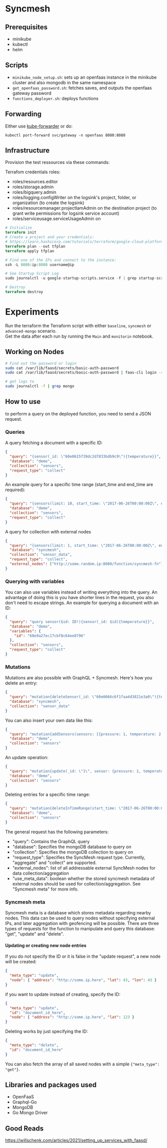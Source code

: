 # Syncmesh

## Prerequisites

- minikube
- kubectl
- helm

## Scripts

- `minikube_node_setup.sh`: sets up an openfaas instance in the minikube cluster and also mongodb in the same namespace
- `get_openfaas_password.sh`: fetches saves, and outputs the openfaas gateway password
- `functions_deployer.sh`: deploys functions

## Forwarding

Either use [kube-forwarder](https://www.electronjs.org/apps/kube-forwarder) or do:

`kubectl port-forward svc/gateway -n openfaas 8080:8080`

## Infrastructure

Provision the test ressources via these commands:

Terrafom credentials roles:

- roles/resources.editor
- roles/storage.admin
- roles/bigquery.admin
- roles/logging.configWriter on the logsink's project, folder, or organization (to create the logsink)
- roles/resourcemanager.projectIamAdmin on the destination project (to grant write permissions for logsink service
  account)
- roles/serviceusage.serviceUsageAdmin on

```terraform
# Initialize
terraform init
# Create a project and your credentials:
# https://learn.hashicorp.com/tutorials/terraform/google-cloud-platform-build#set-up-gcp
terraform plan --out tfplan
terraform apply tfplan

# Find one of the IPs and connect to the instance:
ssh -L 8080:ip:8080 username@ip

# See Startup Script Log
sudo journalctl -u google-startup-scripts.service -f | grep startup-script

# Destroy
terraform destroy
```

# Experiments

Run the terraform the Terraform script with either `baseline`, `syncmesh` or `advanced-mongo` scenario.  
Get the data after each run by running the `Main` and `monitorin` notebook.

## Working on Nodes

```bash
# Find out the password or login
sudo cat /var/lib/faasd/secrets/basic-auth-password
sudo cat /var/lib/faasd/secrets/basic-auth-password | faas-cli login -s

# get logs to
sudo journalctl -f | grep mongo


```

## How to use

to perform a query on the deployed function, you need to send a JSON request.

### Queries

A query fetching a document with a specific ID:

```json
{
  "query": "{sensor(_id: \"60e0615f39dc2d7833bdb9c9\"){temperature}}",
  "database": "demo",
  "collection": "sensors",
  "request_type": "collect"
}
```

An example query for a specific time range (start_time and end_time are required):

```json
{
  "query": "{sensors(limit: 10, start_time: \"2017-06-26T00:00:00Z\", end_time: \"2017-07-01T00:00:00Z\"){temperature humidity timestamp}}",
  "database": "demo",
  "collection": "sensors",
  "request_type": "collect"
}
```

A query for collection with external nodes

```json
{
  "query": "{sensors(limit: 1, start_time: \"2017-06-26T00:00:00Z\", end_time: \"2017-08-01T00:00:00Z\"){temperature humidity timestamp}}",
  "database": "syncmesh",
  "collection": "sensor_data",
  "request_type": "collect",
  "external_nodes": ["http://some.random.ip:8080/function/syncmesh-fn"]
}
```

### Querying with variables

You can also use variables instead of writing everything into the query. An advantage of doing this is you have shorter
lines in the request, you also don't need to escape strings. An example for querying a document with an ID:

```json
{
  "query": "query sensor($id: ID!){sensor(_id: $id){temperature}}",
  "database": "demo",
  "variables": {
    "id": "60e9a27ec17cbf8c64ee8796"
  },
  "collection": "sensors",
  "request_type": "collect"
}
```

### Mutations

Mutations are also possible with GraphQL + Syncmesh. Here's how you delete an entry:

```json
{
  "query": "mutation{deleteSensor(_id: \"60e0666c6f1faa4d3821e3a0\"){temperature}}",
  "database": "syncmesh",
  "collection": "sensor_data"
}
```

You can also insert your own data like this:

```json
{
  "query": "mutation{addSensors(sensors: [{pressure: 1, temperature: 2, humidity: 23, lat: 23.123, lon: 23.232, timestamp: \"2017-06-26T00:00:00Z\"}])}",
  "database": "demo",
  "collection": "sensors"
}
```

An update operation:

```json
{
  "query": "mutation{update(_id: \"1\", sensor: {pressure: 1, temperature: 2, humidity: 23, lat: 23.123, lon: 23.232, timestamp: \"2017-06-26T00:00:00Z\"}){temperature}}",
  "database": "demo",
  "collection": "sensors"
}
```

Deleting entries for a specific time range:

```json
{
  "query": "mutation{deleteInTimeRange(start_time: \"2017-06-26T00:00:00Z\", end_time: \"2017-07-02T00:00:00Z\")}",
  "database": "demo",
  "collection": "sensors"
}
```

The general request has the following parameters:

- "query": Contains the GraphQL query
- "database": Specifies the mongoDB database to query on
- "collection": Specifies the mongoDB collection to query on
- "request_type": Specifies the SyncMesh request type. Currently, "aggregate" and "collect" are supported.
- "external_nodes": list of all addressable external SyncMesh nodes for data collection/aggregation
- "use_meta_data": boolean whether the stored syncmesh metadata of external nodes should be used for collection/aggregation.
  See "Syncmesh meta" for more info.

### Syncmesh meta

Syncmesh meta is a database which stores metadata regarding nearby nodes.
This data can be used to query nodes without specifying external IPs, and later aggregation with geofencing will be possible.
There are three types of requests for the function to manipulate and query this database: "get", "update" and "delete".

#### Updating or creating new node entries

If you do not specify the ID or it is false in the "update request", a new node will be created:

```json
{
  "meta_type": "update",
  "node": { "address": "http://some.ip.here", "lat": 43, "lon": 43 }
}
```

if you want to update instead of creating, specify the ID:

```json
{
  "meta_type": "update",
  "id": "document_id_here",
  "node": { "address": "http://some.ip.here", "lat": 123 }
}
```

Deleting works by just specifying the ID:

```json
{
  "meta_type": "delete",
  "id": "document_id_here"
}
```

You can also fetch the array of all saved nodes with a simple `{"meta_type": "get"}`.

## Libraries and packages used

- OpenFaaS
- Graphql-Go
- MongoDB
- Go Mongo Driver

## Good Reads

https://willschenk.com/articles/2021/setting_up_services_with_faasd/
